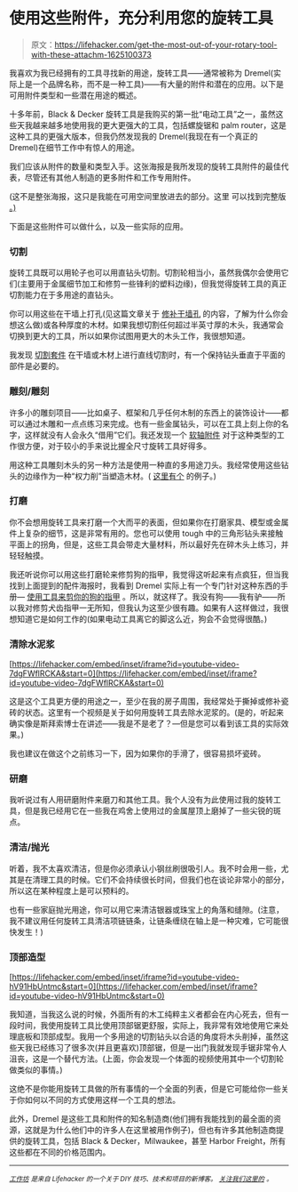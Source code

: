 # 使用这些附件，充分利用您的旋转工具

> 原文：<https://lifehacker.com/get-the-most-out-of-your-rotary-tool-with-these-attachm-1625100373>

我喜欢为我已经拥有的工具寻找新的用途，旋转工具——通常被称为 Dremel(实际上是一个品牌名称，而不是一种工具)——有大量的附件和潜在的应用。以下是可用附件类型和一些潜在用途的概述。



十多年前，Black & Decker 旋转工具是我购买的第一批“电动工具”之一，虽然这些天我越来越多地使用我的更大更强大的工具，包括螺旋锯和 palm router，这是这种工具的更强大版本，但我仍然发现我的 Dremel(我现在有一个真正的 Dremel)在细节工作中有惊人的用途。

我们应该从附件的数量和类型入手。这张海报是我所发现的旋转工具附件的最佳代表，尽管还有其他人制造的更多附件和工作专用附件。

(这不是整张海报，这只是我能在可用空间里放进去的部分。这里 可以找到完整版 [。)](http://www.dremel.com/en-us/customerservice/ManualsAndLiterature/Documents/2012AccessoryPoster.pdf)

下面是这些附件可以做什么，以及一些实际的应用。

### **切割**

旋转工具既可以用轮子也可以用直钻头切割。切割轮相当小，虽然我偶尔会使用它们(主要用于金属细节加工和修剪一些锋利的塑料边缘)，但我觉得旋转工具的真正切割能力在于多用途的直钻头。

你可以用这些在干墙上打孔(见这篇文章关于 [修补干墙孔](http://workshop.lifehacker.com/how-to-patch-a-hole-in-drywall-1619162567) 的内容，了解为什么你会想这么做)或各种厚度的木材。如果我想切割任何超过半英寸厚的木头，我通常会切换到更大的工具，所以如果你试图用更大的木头工作，我很想知道。

我发现 [切割套件](http://www.dremel.com/en-us/Attachments/Pages/ProductDetail.aspx?pid=565) 在干墙或木材上进行直线切割时，有一个保持钻头垂直于平面的部件是必要的。

### **雕刻/雕刻**

许多小的雕刻项目——比如桌子、框架和几乎任何木制的东西上的装饰设计——都可以通过木雕和一点点练习来完成。也有一些金属钻头，可以在工具上刻上你的名字，这样就没有人会永久“借用”它们。我还发现一个 [软轴附件](http://www.dremel.com/en-us/Attachments/Pages/ProductDetail.aspx?pid=225-01) 对于这种类型的工作很方便，对于较小的手来说比握全尺寸旋转工具好得多。

用这种工具雕刻木头的另一种方法是使用一种直的多用途刀头。我经常使用这些钻头的边缘作为一种“权力削”当塑造木材。( [这里有个](http://diydiva.net/2005/09/crooked-broom/) 的例子。)

### **打磨**

你不会想用旋转工具来打磨一个大而平的表面，但如果你在打磨家具、模型或金属件上复杂的细节，这是非常有用的。您也可以使用 tough 中的三角形钻头来接触平面上的拐角，但是，这些工具会带走大量材料，所以最好先在碎木头上练习，并轻轻触摸。

我还听说你可以用这些打磨轮来修剪狗的指甲，我觉得这听起来有点疯狂，但当我找到上面提到的配件海报时，我看到 Dremel 实际上有一个专门针对这种东西的手册— [使用工具来剪你的狗的指甲](http://www.dremel.com/en-us/customerservice/ManualsAndLiterature/Documents/DogNailGroomingInstructions.pdf?WT.ac=DR_Manuals_PDF_DogGroomingInstructions) 。所以，就这样了。我没有狗——我有驴——所以我对修剪犬齿指甲一无所知，但我认为这至少很有趣。如果有人这样做过，我很想知道它是如何工作的(如果电动工具离它的脚这么近，狗会不会觉得很酷。)

### **清除水泥浆**

 [https://lifehacker.com/embed/inset/iframe?id=youtube-video-7dgFWflRCKA&start=0](https://lifehacker.com/embed/inset/iframe?id=youtube-video-7dgFWflRCKA&start=0) 

这是这个工具更方便的用途之一，至少在我的房子周围，我经常处于撕掉或修补瓷砖的状态。这里有一个视频是关于如何用旋转工具去除水泥浆的。(是的，听起来确实像是斯拜索博士在讲述——我是不是老了？—但是您可以看到该工具的实际效果。)

我也建议在做这个之前练习一下，因为如果你的手滑了，很容易损坏瓷砖。

### **研磨**

我听说过有人用研磨附件来磨刀和其他工具。我个人没有为此使用过我的旋转工具，但是我已经用它在一些我在鸡舍上使用过的金属屋顶上磨掉了一些尖锐的斑点。

### **清洁/抛光**

听着，我不太喜欢清洁，但是你必须承认小钢丝刷很吸引人。我不时会用一些，尤其是在清理工具的时候。它们不会持续很长时间，但我们也在谈论非常小的部分，所以这在某种程度上是可以预料的。

也有一些家庭抛光用途，你可以用它来清洁银器或珠宝上的角落和缝隙。(注意，我不建议用任何旋转工具清洁项链链条，让链条缠绕在轴上是一种灾难，它可能很快发生！)

### **顶部造型**

 [https://lifehacker.com/embed/inset/iframe?id=youtube-video-hV91HbUntmc&start=0](https://lifehacker.com/embed/inset/iframe?id=youtube-video-hV91HbUntmc&start=0) 

我知道，当我这么说的时候，外面所有的木工纯粹主义者都会在内心死去，但有一段时间，我使用旋转工具比使用顶部锯更舒服，实际上，我非常有效地使用它来处理底板和顶部成型。我用一个多用途的切割钻头以合适的角度将木头削掉，虽然这些天我已经练习了很多次(并且更喜欢)顶部锯，但是一出门我就发现手锯非常令人沮丧，这是一个替代方法。(上面，你会发现一个体面的视频使用其中一个切割轮做类似的事情。)

这绝不是你能用旋转工具做的所有事情的一个全面的列表，但是它可能给你一些关于你如何以不同的方式使用这样一个工具的想法。

此外，Dremel 是这些工具和附件的知名制造商(他们拥有我能找到的最全面的资源，这就是为什么他们中的许多人在这里被用作例子)，但也有许多其他制造商提供的旋转工具，包括 Black & Decker，Milwaukee，甚至 Harbor Freight，所有这些都在不同的价格范围内。

* * *

[<small>*工作坊*</small>](http://workshop.lifehacker.com/) <small>*是来自 Lifehacker 的一个关于 DIY 技巧、技术和项目的新博客。*</small> [<small>*关注我们这里的*</small>](https://twitter.com/WorkshopLH) <small>*。*</small>
